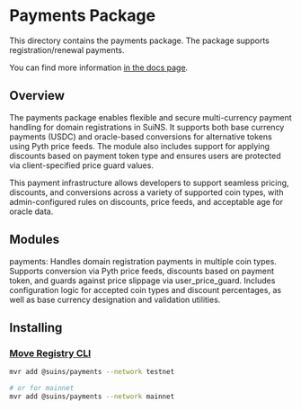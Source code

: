 # Payments Package

This directory contains the payments package. The package supports registration/renewal payments.

You can find more information
[in the docs page](https://docs.suins.io/).

## Overview

The payments package enables flexible and secure multi-currency payment handling for domain registrations in SuiNS. It supports both base currency payments (USDC) and oracle-based conversions for alternative tokens using Pyth price feeds. The module also includes support for applying discounts based on payment token type and ensures users are protected via client-specified price guard values.

This payment infrastructure allows developers to support seamless pricing, discounts, and conversions across a variety of supported coin types, with admin-configured rules on discounts, price feeds, and acceptable age for oracle data.

## Modules

payments: Handles domain registration payments in multiple coin types. Supports conversion via Pyth price feeds, discounts based on payment token, and guards against price slippage via user_price_guard. Includes configuration logic for accepted coin types and discount percentages, as well as base currency designation and validation utilities.

## Installing

### [Move Registry CLI](https://docs.suins.io/move-registry)

```bash
mvr add @suins/payments --network testnet

# or for mainnet
mvr add @suins/payments --network mainnet
```
